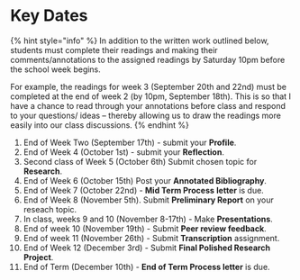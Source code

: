 # Key Dates

{% hint style="info" %}
In addition to the written work outlined below, students must complete their readings and making their comments/annotations to the assigned readings by Saturday 10pm before the school week begins. 

For example, the readings for week 3 \(September 20th and 22nd\) must be completed at the end of week 2 \(by 10pm, September 18th\). This is so that I have a chance to read through your annotations before class and respond to your questions/ ideas – thereby allowing us to draw the readings more easily into our class discussions. 
{% endhint %}

1. End of Week Two \(September 17th\) - submit your **Profile**. 
2. End of Week 4 \(October 1st\) - submit your **Reflection**. 
3. Second class of Week 5 \(October 6th\) Submit chosen topic for **Research**.
4. End of Week 6 \(October 15th\) Post your **Annotated Bibliography**. 
5. End of Week 7 \(October 22nd\) - **Mid Term Process** **letter** is due. 
6. End of Week 8 \(November 5th\). Submit **Preliminary Report** on your reseach topic.
7. In class, weeks 9 and 10 \(November 8-17th\) - Make **Presentations**.
8. End of week 10 \(November 19th\) - Submit **Peer review feedback**. 
9. End of week 11 \(November 26th\) - Submit **Transcription** assignment.
10. End of Week 12 \(December 3rd\) - Submit **Final Polished Research Project**.
11. End of Term \(December 10th\) - **End of Term Process letter** is due. 

